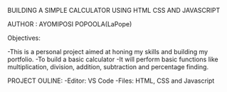 BUILDING A SIMPLE CALCULATOR USING HTML CSS AND JAVASCRIPT

AUTHOR : AYOMIPOSI POPOOLA(LaPope)

Objectives:

-This is a personal project aimed at honing my skills and building my portfolio.
-To build a basic calculator
-It will perform basic functions like multiplication, division, addition, subtraction and percentage finding.

PROJECT OULINE:
-Editor: VS Code
-Files: HTML, CSS and Javascript

